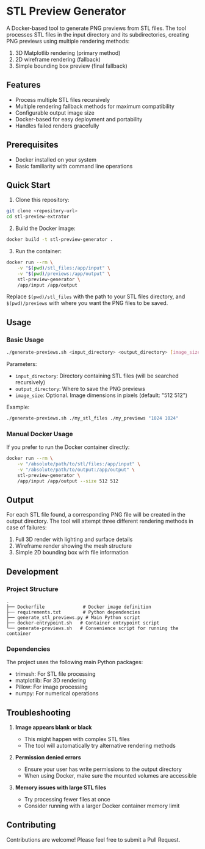 # STL Preview Generator

A Docker-based tool to generate PNG previews from STL files. The tool processes STL files in the input directory and its subdirectories, creating PNG previews using multiple rendering methods:

1. 3D Matplotlib rendering (primary method)
2. 2D wireframe rendering (fallback)
3. Simple bounding box preview (final fallback)

## Features

- Process multiple STL files recursively
- Multiple rendering fallback methods for maximum compatibility
- Configurable output image size
- Docker-based for easy deployment and portability
- Handles failed renders gracefully

## Prerequisites

- Docker installed on your system
- Basic familiarity with command line operations

## Quick Start

1. Clone this repository:
```bash
git clone <repository-url>
cd stl-preview-extrator
```

2. Build the Docker image:
```bash
docker build -t stl-preview-generator .
```

3. Run the container:
```bash
docker run --rm \
    -v "$(pwd)/stl_files:/app/input" \
    -v "$(pwd)/previews:/app/output" \
    stl-preview-generator \
    /app/input /app/output
```

Replace `$(pwd)/stl_files` with the path to your STL files directory, and `$(pwd)/previews` with where you want the PNG files to be saved.

## Usage

### Basic Usage

```bash
./generate-previews.sh <input_directory> <output_directory> [image_size]
```

Parameters:
- `input_directory`: Directory containing STL files (will be searched recursively)
- `output_directory`: Where to save the PNG previews
- `image_size`: Optional. Image dimensions in pixels (default: "512 512")

Example:
```bash
./generate-previews.sh ./my_stl_files ./my_previews "1024 1024"
```

### Manual Docker Usage

If you prefer to run the Docker container directly:

```bash
docker run --rm \
    -v "/absolute/path/to/stl/files:/app/input" \
    -v "/absolute/path/to/output:/app/output" \
    stl-preview-generator \
    /app/input /app/output --size 512 512
```

## Output

For each STL file found, a corresponding PNG file will be created in the output directory. The tool will attempt three different rendering methods in case of failures:

1. Full 3D render with lighting and surface details
2. Wireframe render showing the mesh structure
3. Simple 2D bounding box with file information

## Development

### Project Structure

```
.
├── Dockerfile              # Docker image definition
├── requirements.txt        # Python dependencies
├── generate_stl_previews.py # Main Python script
├── docker-entrypoint.sh   # Container entrypoint script
└── generate-previews.sh   # Convenience script for running the container
```

### Dependencies

The project uses the following main Python packages:
- trimesh: For STL file processing
- matplotlib: For 3D rendering
- Pillow: For image processing
- numpy: For numerical operations

## Troubleshooting

1. **Image appears blank or black**
   - This might happen with complex STL files
   - The tool will automatically try alternative rendering methods

2. **Permission denied errors**
   - Ensure your user has write permissions to the output directory
   - When using Docker, make sure the mounted volumes are accessible

3. **Memory issues with large STL files**
   - Try processing fewer files at once
   - Consider running with a larger Docker container memory limit

## Contributing

Contributions are welcome! Please feel free to submit a Pull Request.
